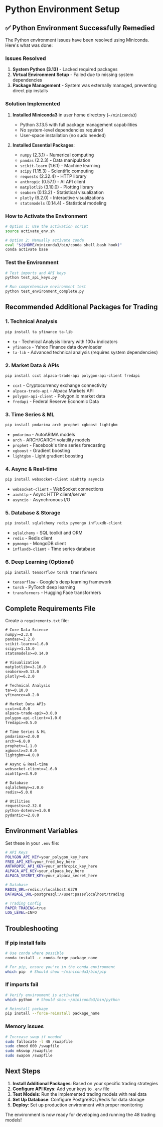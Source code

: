 # Python Environment Setup

## ✅ Python Environment Successfully Remedied

The Python environment issues have been resolved using Miniconda. Here's what was done:

### Issues Resolved

1. **System Python (3.13)** - Lacked required packages
2. **Virtual Environment Setup** - Failed due to missing system dependencies
3. **Package Management** - System was externally managed, preventing direct pip installs

### Solution Implemented

1. **Installed Miniconda3** in user home directory (`~/miniconda3`)
   - Python 3.13.5 with full package management capabilities
   - No system-level dependencies required
   - User-space installation (no sudo needed)

2. **Installed Essential Packages**:
   - `numpy` (2.3.1) - Numerical computing
   - `pandas` (2.2.3) - Data manipulation
   - `scikit-learn` (1.6.1) - Machine learning
   - `scipy` (1.15.3) - Scientific computing
   - `requests` (2.32.4) - HTTP library
   - `anthropic` (0.57.1) - AI API client
   - `matplotlib` (3.10.0) - Plotting library
   - `seaborn` (0.13.2) - Statistical visualization
   - `plotly` (6.2.0) - Interactive visualizations
   - `statsmodels` (0.14.4) - Statistical modeling

### How to Activate the Environment

```bash
# Option 1: Use the activation script
source activate_env.sh

# Option 2: Manually activate conda
eval "$($HOME/miniconda3/bin/conda shell.bash hook)"
conda activate base
```

### Test the Environment

```bash
# Test imports and API keys
python test_api_keys.py

# Run comprehensive environment test
python test_environment_complete.py
```

## Recommended Additional Packages for Trading

### 1. Technical Analysis
```bash
pip install ta yfinance ta-lib
```
- `ta` - Technical Analysis library with 100+ indicators
- `yfinance` - Yahoo Finance data downloader
- `ta-lib` - Advanced technical analysis (requires system dependencies)

### 2. Market Data & APIs
```bash
pip install ccxt alpaca-trade-api polygon-api-client fredapi
```
- `ccxt` - Cryptocurrency exchange connectivity
- `alpaca-trade-api` - Alpaca Markets API
- `polygon-api-client` - Polygon.io market data
- `fredapi` - Federal Reserve Economic Data

### 3. Time Series & ML
```bash
pip install pmdarima arch prophet xgboost lightgbm
```
- `pmdarima` - AutoARIMA models
- `arch` - ARCH/GARCH volatility models
- `prophet` - Facebook's time series forecasting
- `xgboost` - Gradient boosting
- `lightgbm` - Light gradient boosting

### 4. Async & Real-time
```bash
pip install websocket-client aiohttp asyncio
```
- `websocket-client` - WebSocket connections
- `aiohttp` - Async HTTP client/server
- `asyncio` - Asynchronous I/O

### 5. Database & Storage
```bash
pip install sqlalchemy redis pymongo influxdb-client
```
- `sqlalchemy` - SQL toolkit and ORM
- `redis` - Redis client
- `pymongo` - MongoDB client
- `influxdb-client` - Time series database

### 6. Deep Learning (Optional)
```bash
pip install tensorflow torch transformers
```
- `tensorflow` - Google's deep learning framework
- `torch` - PyTorch deep learning
- `transformers` - Hugging Face transformers

## Complete Requirements File

Create a `requirements.txt` file:

```txt
# Core Data Science
numpy>=2.3.0
pandas>=2.2.0
scikit-learn>=1.6.0
scipy>=1.15.0
statsmodels>=0.14.0

# Visualization
matplotlib>=3.10.0
seaborn>=0.13.0
plotly>=6.2.0

# Technical Analysis
ta>=0.10.0
yfinance>=0.2.0

# Market Data APIs
ccxt>=4.0.0
alpaca-trade-api>=3.0.0
polygon-api-client>=1.0.0
fredapi>=0.5.0

# Time Series & ML
pmdarima>=2.0.0
arch>=6.0.0
prophet>=1.1.0
xgboost>=2.0.0
lightgbm>=4.0.0

# Async & Real-time
websocket-client>=1.6.0
aiohttp>=3.9.0

# Database
sqlalchemy>=2.0.0
redis>=5.0.0

# Utilities
requests>=2.32.0
python-dotenv>=1.0.0
pydantic>=2.0.0
```

## Environment Variables

Set these in your `.env` file:

```bash
# API Keys
POLYGON_API_KEY=your_polygon_key_here
FRED_API_KEY=your_fred_key_here
ANTHROPIC_API_KEY=your_anthropic_key_here
ALPACA_API_KEY=your_alpaca_key_here
ALPACA_SECRET_KEY=your_alpaca_secret_here

# Database
REDIS_URL=redis://localhost:6379
DATABASE_URL=postgresql://user:pass@localhost/trading

# Trading Config
PAPER_TRADING=true
LOG_LEVEL=INFO
```

## Troubleshooting

### If pip install fails
```bash
# Use conda where possible
conda install -c conda-forge package_name

# For pip, ensure you're in the conda environment
which pip  # Should show ~/miniconda3/bin/pip
```

### If imports fail
```bash
# Verify environment is activated
which python  # Should show ~/miniconda3/bin/python

# Reinstall package
pip install --force-reinstall package_name
```

### Memory issues
```bash
# Increase swap if needed
sudo fallocate -l 4G /swapfile
sudo chmod 600 /swapfile
sudo mkswap /swapfile
sudo swapon /swapfile
```

## Next Steps

1. **Install Additional Packages**: Based on your specific trading strategies
2. **Configure API Keys**: Add your keys to `.env` file
3. **Test Models**: Run the implemented trading models with real data
4. **Set Up Database**: Configure PostgreSQL/Redis for data storage
5. **Deploy**: Set up production environment with proper monitoring

The environment is now ready for developing and running the 48 trading models!